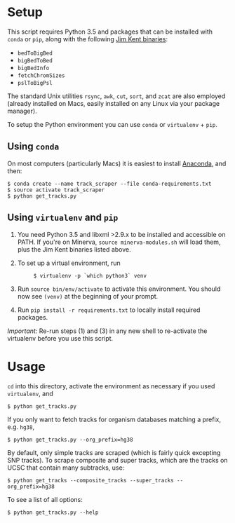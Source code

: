 # Setup

This script requires Python 3.5 and packages that can be installed with `conda` or `pip`, along with the following [Jim Kent binaries][jksrc]:

- `bedToBigBed`
- `bigBedToBed`
- `bigBedInfo`
- `fetchChromSizes`
- `pslToBigPsl`

[jksrc]: http://hgdownload.cse.ucsc.edu/admin/exe/

The standard Unix utilities `rsync`, `awk`, `cut`, `sort`, and `zcat` are also employed (already installed on Macs, easily installed on any Linux via your package manager).

To setup the Python environment you can use `conda` or `virtualenv` + `pip`.

## Using `conda`

On most computers (particularly Macs) it is easiest to install [Anaconda](https://www.continuum.io/downloads), and then:

    $ conda create --name track_scraper --file conda-requirements.txt
    $ source activate track_scraper
    $ python get_tracks.py

## Using `virtualenv` and `pip`

1. You need Python 3.5 and libxml >2.9.x to be installed and accessible on PATH. If you're on Minerva, `source minerva-modules.sh` will load them, plus the Jim Kent binaries listed above.

2. To set up a virtual environment, run

            $ virtualenv -p `which python3` venv

3. Run `source bin/env/activate` to activate this environment. You should now see `(venv)` at the beginning of your prompt.

4. Run `pip install -r requirements.txt` to locally install required packages.

*Important:* Re-run steps (1) and (3) in any new shell to re-activate the virtualenv before you use this script.

# Usage

`cd` into this directory, activate the environment as necessary if you used `virtualenv`, and 

    $ python get_tracks.py

If you only want to fetch tracks for organism databases matching a prefix, e.g. `hg38`,

    $ python get_tracks.py --org_prefix=hg38

By default, only simple tracks are scraped (which is fairly quick excepting SNP tracks). To scrape composite and super tracks, which are the tracks on UCSC that contain many subtracks, use:

    $ python get_tracks --composite_tracks --super_tracks --org_prefix=hg38

To see a list of all options:

    $ python get_tracks.py --help